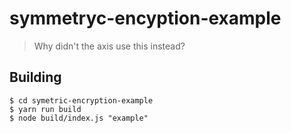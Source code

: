# symmetryc-encyption-example            
> Why didn't the axis use this instead?      
## Building             

```shell
$ cd symetric-encryption-example  
$ yarn run build  
$ node build/index.js "example" 
```

